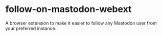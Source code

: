 # follow-on-mastodon-webext
A browser extension to make it easier to follow any Mastodon user from your preferred instance.
